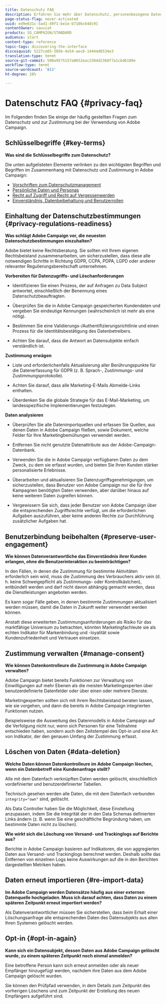 ```yaml
---
title: Datenschutz FAQ
description: Erfahren Sie mehr über Datenschutz, personenbezogene Daten und die Verwaltung der Zustimmung in Adobe Campaign Standard
page-status-flag: never-activated
uuid: ed9e631c-5ad1-49f1-be1e-b710bc64dc91
contentOwner: sauviat
products: SG_CAMPAIGN/STANDARD
audience: start
content-type: reference
topic-tags: discovering-the-interface
discoiquuid: 5227ca05-3856-4e54-aec6-14444d6534e3
translation-type: tm+mt
source-git-commit: 500a9575157a0652eac2504d2360f7a1cbd6189e
workflow-type: tm+mt
source-wordcount: '813'
ht-degree: 28%

---
```



# Datenschutz FAQ {#privacy-faq}

Im Folgenden finden Sie einige der häufig gestellten Fragen zum Datenschutz und zur Zustimmung bei der Verwendung von Adobe Campaign.

## Schlüsselbegriffe {#key-terms}

**Was sind die Schlüsselbegriffe zum Datenschutz?**

Die unten aufgelisteten Elemente verlinken zu den wichtigsten Begriffen und Begriffen im Zusammenhang mit Datenschutz und Zustimmung in Adobe Campaign:

* [Vorschriften zum Datenschutzmanagement](../../start/using/privacy-management.md#privacy-management-regulations)
* [Persönliche Daten und Personas](../../start/using/privacy.md#personal-data)
* [Recht auf Zugriff und Recht auf Vergessenwerden](../../start/using/privacy-management.md#right-access-forgotten)
* [Einverständnis, Datenbeibehaltung und Benutzerrollen](../../start/using/privacy-management.md#consent-retention-roles)

## Einhaltung der Datenschutzbestimmungen {#privacy-regulations-readiness}

**Was schlägt Adobe Campaign vor, die neuesten Datenschutzbestimmungen einzuhalten?**

Adobe bietet keine Rechtsberatung. Sie sollten mit Ihrem eigenen Rechtsbeistand zusammenarbeiten, um sicherzustellen, dass diese alle notwendigen Schritte in Richtung GDPR, CCPA, PDPA, LGPD oder anderer relevanter Regulierungsbereitschaft unternehmen.

**Vorbereiten für Datenzugriffs- und Löschanforderungen**

* Identifizieren Sie einen Prozess, der auf Anfragen zu Data Subject antwortet, einschließlich der Benennung eines Datenschutzbeauftragten.

* Überprüfen Sie die in Adobe Campaign gespeicherten Kundendaten und vergeben Sie eindeutige Kennungen (wahrscheinlich ist mehr als eine nötig).

* Bestimmen Sie eine Validierungs-/Authentifizierungsrichtlinie und einen Prozess für die Identitätsbestätigung des Datenbetreibers.

* Achten Sie darauf, dass die Antwort an Datensubjekte einfach verständlich ist.

**Zustimmung erwägen**

* Liste und erforderlichenfalls Aktualisierung aller Berührungspunkte für die Datenerfassung für GDPR (z. B. Sprach-, Zustimmungs- und Zustimmungsprotokolle).

* Achten Sie darauf, dass alle Marketing-E-Mails Abmelde-Links enthalten.

* Überdenken Sie die globale Strategie für das E-Mail-Marketing, um landesspezifische Implementierungen festzulegen.

**Daten analysieren**

* Überprüfen Sie alle Datenimportquellen und erfassen Sie Quellen, aus denen Daten in Adobe Campaign fließen, sowie Dokument, welche Felder für Ihre Marketingbemühungen verwendet werden.

* Entfernen Sie nicht genutzte Datenattribute aus der Adobe-Campaign-Datenbank.

* Verwenden Sie die in Adobe Campaign verfügbaren Daten zu dem Zweck, zu dem sie erfasst wurden, und bieten Sie Ihren Kunden stärker personalisierte Erlebnisse.

* Überarbeiten und aktualisieren Sie Datenzugriffsgenehmigungen, um sicherzustellen, dass Benutzer von Adobe Campaign nur die für ihre Kampagnen benötigten Daten verwenden, aber darüber hinaus auf keine weiteren Daten zugreifen können.

* Vergewissern Sie sich, dass jeder Benutzer von Adobe Campaign über die entsprechenden Zugriffsrechte verfügt, um die erforderlichen Aufgaben auszuführen, aber keine anderen Rechte zur Durchführung zusätzlicher Aufgaben hat.

## Benutzerbindung beibehalten {#preserve-user-engagement}

**Wie können Datenverantwortliche das Einverständnis ihrer Kunden erlangen, ohne die Benutzerinteraktion zu beeinträchtigen?**

In den Fällen, in denen die Zustimmung für bestimmte Aktivitäten erforderlich sein wird, muss die Zustimmung des Verbrauchers aktiv sein (d. h. keine Schweigepflicht als Zustimmungs- oder Kontrollkästchen), entbündelt werden und darf nicht davon abhängig gemacht werden, dass die Dienstleistungen angeboten werden.

Es kann sogar Fälle geben, in denen bestimmte Zustimmungen aktualisiert werden müssen, damit die Daten in Zukunft weiter verwendet werden können.

Anstatt diese erweiterten Zustimmungsanforderungen als Risiko für das marktfähige Universum zu betrachten, könnten Marketingfachleute sie als echten Indikator für Markenbindung und -loyalität sowie Kundenzufriedenheit und Vertrauen einsetzen.

## Zustimmung verwalten {#manage-consent}

**Wie können Datenkontrolleure die Zustimmung in Adobe Campaign verwalten?**

Adobe Campaign bietet bereits Funktionen zur Verwaltung von Einwilligungen auf mehr Ebenen als die meisten Marketingexperten über benutzerdefinierte Datenfelder oder über einen oder mehrere Dienste.

Marketingexperten sollten sich mit ihrem Rechtsbeistand beraten lassen, wie sie vorgehen, und dann die bereits in Adobe Campaign integrierten Funktionen nutzen.

Beispielsweise die Ausweitung des Datenmodells in Adobe Campaign auf die Verfolgung nicht nur, wenn sich Personen für eine Teilnahme entschieden haben, sondern auch den Zeitstempel des Opt-in und eine Art von Indikator, der den genauen Umfang der Zustimmung erfasst.

## Löschen von Daten {#data-deletion}

**Welche Daten können Datenkontrolleure im Adobe Campaign löschen, wenn ein Datenbetreff eine Kundenanfrage stellt?**

Alle mit dem Datenfach verknüpften Daten werden gelöscht, einschließlich vordefinierter und benutzerdefinierter Tabellen.

Technisch gesehen werden alle Daten, die mit dem Datenfach verbunden `integrity="own"` sind, gelöscht.

Als Data Controller haben Sie die Möglichkeit, diese Einstellung anzupassen, indem Sie die Integrität der in den Data Schemas definierten Links ändern (z. B. wenn Sie eine geschäftliche Begründung haben, um bestimmte Daten nicht zu löschen).

**Wie wirkt sich die Löschung von Versand- und Trackinglogs auf Berichte aus?**

Berichte in Adobe Campaign basieren auf Indikatoren, die von aggregierten Daten aus Versand- und Trackinglogs berechnet werden. Deshalb sollte das Entfernen von einzelnen Logs keine Auswirkungen auf die in den Berichten dargestellten Metriken haben.

## Daten erneut importieren {#re-import-data}

**Im Adobe Campaign werden Datensätze häufig aus einer externen Datenquelle hochgeladen. Muss ich darauf achten, dass Daten zu einem späteren Zeitpunkt erneut importiert werden?**

Als Datenverantwortlicher müssen Sie sicherstellen, dass beim Erhalt einer Löschungsanfrage alle entsprechenden Daten des Datensubjekts aus allen Ihren Systemen gelöscht werden.

## Opt-in {#opt-in-again}

**Kann sich ein Datensubjekt, dessen Daten aus Adobe Campaign gelöscht wurde, zu einem späteren Zeitpunkt noch einmal anmelden?**

Eine betroffene Person kann sich erneut anmelden oder als neuer Empfänger hinzugefügt werden, nachdem ihre Daten aus dem Adobe Campaign gelöscht wurden.

Sie können den Prüfpfad verwenden, in dem Details zum Zeitpunkt des vorherigen Löschens und zum Zeitpunkt der Erstellung des neuen Empfängers aufgeführt sind.
